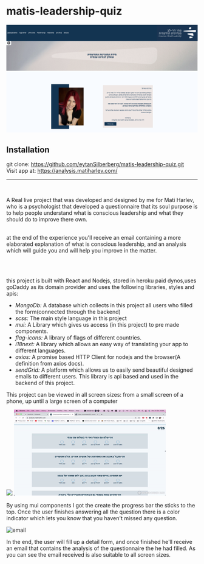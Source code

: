 
# matis-leadership-quiz

![AppImg](./readmeAssets/imgs/app.png)

## Installation
git clone: https://github.com/eytanSilberberg/matis-leadership-quiz.git
<br/>
Visit app at: https://analysis.matiharlev.com/
<hr/>
<br/>

A Real live project that was developed and designed by me for Mati Harlev, who is a psychologist that developed a questionnaire that its soul purpose is to help people understand what is conscious leadership and what they should do to improve there own.
<br/>
<br/>

at the end of the experience you'll receive an email containing a more elaborated explanation of what is conscious leadership, and an analysis which will guide you and will help you improve in the matter. 

<br/>
<br/>


this project is built with React and Nodejs, stored in heroku paid dynos,uses goDaddy as its domain provider and uses the following libraries, styles and apis: <br/>

- *MongoDb:* A database which collects in this project  all users who filled the form(connected through the backend)
- *scss:* The main style language in this project
- *mui:* A  Library which gives us access (in this project) to pre made components.
- *flag-icons:* A library of flags of different countries.
- *i18next:* A library which allows an easy way of translating your app to different languages.
- *axios:*  A promise based HTTP Client for nodejs and the browser(A definition from axios docs).
- *sendGrid:* A platform which allows us to easily send beautiful designed emails to different users. This library is api based and used in the backend of this project.

This project can be viewed in all screen sizes: from a small screen of a phone, up until a large screen of a computer

<p float='left'>
<img src='/readmeAssets/imgs/intro-resizing.gif' width="400"/>
<img src='/readmeAssets/imgs/questionnaire-resizing.gif' width="400"/>
</p>


By using mui components I got the create the progress bar the sticks to the top. Once the user finishes answering all the question there is a color indicator which lets you know that you haven't missed any question.

![email](./readmeAssets/imgs/email-resizing.gif)

In the end, the user will fill up a detail form, and once finished he'll receive an email that contains the analysis of the questionnaire the he had filled. As you can see the email received is also suitable to all screen sizes.















